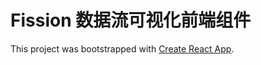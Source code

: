 # Fission 数据流可视化前端组件

This project was bootstrapped with [Create React App](https://github.com/facebook/create-react-app).